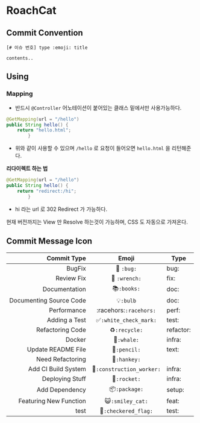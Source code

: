 # RoachCat

## Commit Convention

```
[# 이슈 번호] type :emoji: title

contents..
```

## Using

### Mapping

- 반드시 `@Controller` 어노테이션이 붙어있는 클래스 밑에서만 사용가능하다.

```java
@GetMapping(url = "/hello")
public String hello() {
    return "hello.html";
        }
```

- 위와 같이 사용할 수 있으며 `/hello` 로 요청이 들어오면 `hello.html` 을 리턴해준다.

**리다이렉트 하는 법**
```java
@GetMapping(url = "/hello")
public String hello() {
    return "redirect:/hi";
        }
```

- hi 라는 url 로 302 Redirect 가 가능하다.

현재 버전까지는 View 만 Resolve 하는것이 가능하며, CSS 도 자동으로 가져온다.

## Commit Message Icon

|Commit Type|Emoji|Type|
|---:|:---:|---|
|BugFix|:bug: `:bug:`| bug: |
|Review Fix|:wrench: `:wrench:` | fix: |
|Documentation|:books:`:books:`| doc: |
|Documenting Source Code|:bulb:`:bulb`| doc: |
|Performance|:racehors:`:racehors:`| perf: |
|Adding a Test|:white_check_mark:`:white_check_mark:`| test: |
|Refactoring Code|:recycle:`:recycle:`| refactor: |
|Docker|:whale:`:whale:`| infra: |
|Update README File|:pencil:`:pencil:`| text: |
|Need Refactoring|:hankey:`:hankey:`|
|Add CI Build System|:construction_worker:`:construction_worker:`| infra: |
|Deploying Stuff|:rocket:`:rocket:`| infra: |
|Add Dependency|:package:`:package:`| setup: |
|Featuring New Function|:smiley_cat:`:smiley_cat:`| feat: |
|test |:checkered_flag:`:checkered_flag:`| test: |

